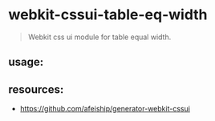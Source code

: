 # webkit-cssui-table-eq-width
> Webkit css ui module for table equal width.

## usage:

## resources:
+ https://github.com/afeiship/generator-webkit-cssui
